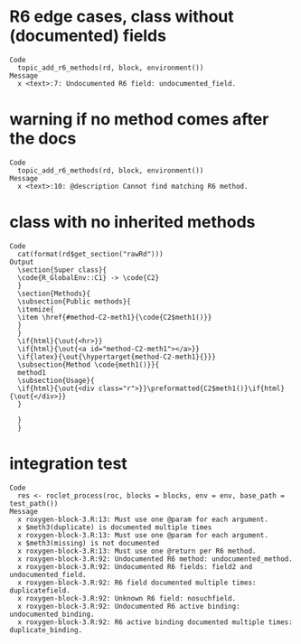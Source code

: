 # R6 edge cases, class without (documented) fields

    Code
      topic_add_r6_methods(rd, block, environment())
    Message
      x <text>:7: Undocumented R6 field: undocumented_field.

# warning if no method comes after the docs

    Code
      topic_add_r6_methods(rd, block, environment())
    Message
      x <text>:10: @description Cannot find matching R6 method.

# class with no inherited methods

    Code
      cat(format(rd$get_section("rawRd")))
    Output
      \section{Super class}{
      \code{R_GlobalEnv::C1} -> \code{C2}
      }
      \section{Methods}{
      \subsection{Public methods}{
      \itemize{
      \item \href{#method-C2-meth1}{\code{C2$meth1()}}
      }
      }
      \if{html}{\out{<hr>}}
      \if{html}{\out{<a id="method-C2-meth1"></a>}}
      \if{latex}{\out{\hypertarget{method-C2-meth1}{}}}
      \subsection{Method \code{meth1()}}{
      method1
      \subsection{Usage}{
      \if{html}{\out{<div class="r">}}\preformatted{C2$meth1()}\if{html}{\out{</div>}}
      }
      
      }
      }

# integration test

    Code
      res <- roclet_process(roc, blocks = blocks, env = env, base_path = test_path())
    Message
      x roxygen-block-3.R:13: Must use one @param for each argument.
      x $meth3(duplicate) is documented multiple times
      x roxygen-block-3.R:13: Must use one @param for each argument.
      x $meth3(missing) is not documented
      x roxygen-block-3.R:13: Must use one @return per R6 method.
      x roxygen-block-3.R:92: Undocumented R6 method: undocumented_method.
      x roxygen-block-3.R:92: Undocumented R6 fields: field2 and undocumented_field.
      x roxygen-block-3.R:92: R6 field documented multiple times: duplicatefield.
      x roxygen-block-3.R:92: Unknown R6 field: nosuchfield.
      x roxygen-block-3.R:92: Undocumented R6 active binding: undocumented_binding.
      x roxygen-block-3.R:92: R6 active binding documented multiple times: duplicate_binding.

